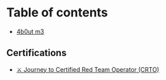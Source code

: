 # Table of contents

* [4b0ut m3](README.md)

## Certifications

* [⚔ Journey to Certified Red Team Operator (CRTO)](certifications/journey-to-certified-red-team-operator-crto.md)
